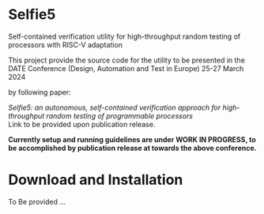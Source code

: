 # Selfie5
Self-contained verification utility for high-throughput random testing of  processors with RISC-V adaptation  

This project provide the source code for the utility to be presented in the DATE Conference (Design, Automation and Test in Europe) 25-27 March 2024  

by following paper:  

*Selfie5: an autonomous, self-contained verification approach for high-throughput random testing of programmable processors*  
Link to be provided upon publication release.   

__Currently setup and running guidelines are under WORK IN PROGRESS, to be accomplished by publication release at towards the above conference.__

# Download and Installation

To Be provided ... 
  

 
